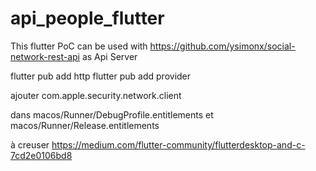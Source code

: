 # api_people_flutter

This flutter PoC can be used with https://github.com/ysimonx/social-network-rest-api as Api Server

flutter pub add http
flutter pub add provider

ajouter
	<key>com.apple.security.network.client</key>
	<true/>

dans macos/Runner/DebugProfile.entitlements
et macos/Runner/Release.entitlements



à creuser
https://medium.com/flutter-community/flutterdesktop-and-c-7cd2e0106bd8
